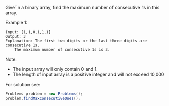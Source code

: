 Give``n a binary array, find the maximum number of consecutive 1s in this array.

Example 1:

```
Input: [1,1,0,1,1,1]
Output: 3
Explanation: The first two digits or the last three digits are consecutive 1s.
    The maximum number of consecutive 1s is 3.
```
Note:

- The input array will only contain 0 and 1.
- The length of input array is a positive integer and will not exceed 10,000

For solution see:

```java
Problems problem = new Problems();
problem.findMaxConsecutiveOnes();
```

